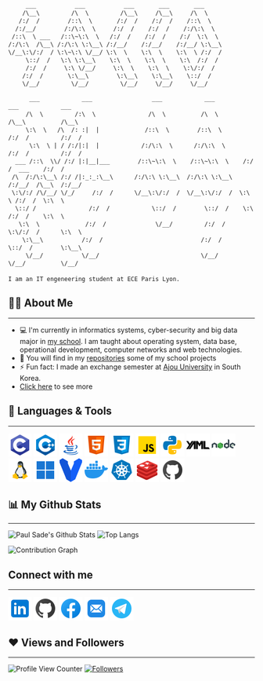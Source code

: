 ```
     ___           ___           ___       ___       ___
    /\__\         /\  \         /\__\     /\__\     /\  \
   /:/  /        /::\  \       /:/  /    /:/  /    /::\  \
  /:/__/        /:/\:\  \     /:/  /    /:/  /    /:/\:\  \
 /::\  \ ___   /::\~\:\  \   /:/  /    /:/  /    /:/  \:\  \
/:/\:\  /\__\ /:/\:\ \:\__\ /:/__/    /:/__/    /:/__/ \:\__\
\/__\:\/:/  / \:\~\:\ \/__/ \:\  \    \:\  \    \:\  \ /:/  /
     \::/  /   \:\ \:\__\    \:\  \    \:\  \    \:\  /:/  /
     /:/  /     \:\ \/__/     \:\  \    \:\  \    \:\/:/  /
    /:/  /       \:\__\        \:\__\    \:\__\    \::/  /
    \/__/         \/__/         \/__/     \/__/     \/__/
```
```
      ___            ___                 ___            ___            ___            ___
     /\  \         /:\  \               /\  \          /\  \          /\__\          /\__\
     \:\  \   /\  /: :|  |             /::\  \        /::\  \        /:/  /         /:/  /
      \:\  \ | / /:/|:|  |            /:/\:\  \      /:/\:\  \      /:/  /         /:/  /
  ___ /::\  \\/ /:/ |:|__|___        /::\~\:\  \    /::\~\:\  \    /:/  /  ___    /:/  /
 /\  /:/\:\__\ /:/ /|:_:_:\__\      /:/\:\ \:\__\  /:/\:\ \:\__\  /:/__/  /\__\  /:/__/
 \:\/:/ /\/__/ \/_/     /:/  /      \/__\:\/:/  /  \/__\:\/:/  /  \:\  \ /:/  /  \:\  \
  \::/ /               /:/  /            \::/  /        \::/  /    \:\  /:/  /    \:\  \
   \:\  \             /:/  /              \/__/         /:/  /      \:\/:/  /      \:\  \
    \:\__\           /:/  /                            /:/  /        \::/  /        \:\__\
     \/__/           \/__/                             \/__/          \/__/          \/__/

I am an IT engeneering student at ECE Paris Lyon.
```
## 🙋‍♂️ About Me
---
- 💻‍ I'm currently in informatics systems, cyber-security and big data major in [my school](https://www.ece.fr/). I am taught about operating system, data base, operational development, computer networks and web technologies.
- 🔭 You will find in my [repositories](https://github.com/polocto?tab=repositories) some of my school projects 
- ⚡ Fun fact: I made an exchange semester at [Ajou University](https://www.ajou.ac.kr/en/index.do) in South Korea.
- [Click here](/info) to see more

## 🤖 Languages & Tools
---
![C](/img/languages&tools/c-programming.png)
![C++](/img/languages&tools/c++.png) 
![Java](/img/languages&tools/java.png) 
![HTML](/img/languages&tools/html-5.png) 
![CSS](/img/languages&tools/css3.png) 
![JavaScript](/img/languages&tools/javascript.png)
![Python](/img/languages&tools/python.png)
![YAML](/img/languages&tools/yaml.png)
![NodeJS](/img/languages&tools/nodejs.png) 
![Linux](/img/languages&tools/linux.png) 
![Windows](/img/languages&tools/windows-11.png)
![Vagrant](/img/languages&tools/vagrant.png) 
![Docker](/img/languages&tools/docker.png)
![K8s](/img/languages&tools/kubernetes.png)
![Redis](/img/languages&tools/redis.png)
![Github](/img/github.png)

## 📊 My Github Stats
---
![Paul Sade's Github Stats](https://github-readme-stats.vercel.app/api?username=polocto&show_icons=true&count_private=true&theme=react&hide_border=true&bg_color=0D1117)
![Top Langs](https://github-readme-stats.vercel.app/api/top-langs/?username=polocto&langs_count=8&count_private=true&layout=compact&theme=react&hide_border=true&bg_color=0D1117)

![Contribution Graph](https://activity-graph.herokuapp.com/graph?username=polocto&bg_color=0D1117&color=5BCDEC&line=5BCDEC&point=FFFFFF&hide_border=true)


## Connect with me
---
[![LinkedIn](/img/social/linkedin.png)](https://www.linkedin.com/in/paul-sade-a6222448/)
[![Github](/img/github.png)](https://github.com/polocto)
[![Facebook](/img/social/facebook.png)](https://www.facebook.com/profile.php?id=100008280398252)
[![Mail](/img/social/mail.png)](mailto:paul.sade@live.fr)
[![Telegram](/img/social/telegram.png)](https://t.me/polocto)

## ❤️ Views and Followers
---
![Profile View Counter](https://komarev.com/ghpvc/?username=polocto)
[![Followers](https://img.shields.io/github/followers/polocto?label=Followers&style=social)](https://github.com/polocto?tab=followers)